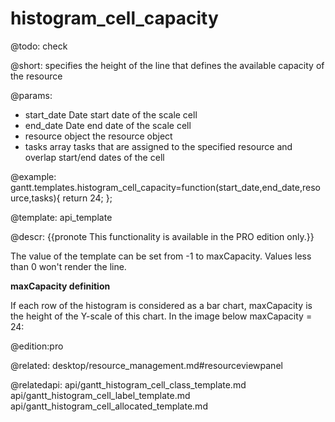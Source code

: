 histogram_cell_capacity
=============

@todo:
	check 

@short:
	 specifies the height of the line that defines the available capacity of the resource

@params:
- start_date	Date		start date of the scale cell  
- end_date		Date		end date of the scale cell
- resource		object	 	the resource object
- tasks			array		tasks that are assigned to the specified resource and overlap start/end dates of the cell

@example:
gantt.templates.histogram_cell_capacity=function(start_date,end_date,resource,tasks){
    return 24;
};

@template:	api_template

@descr:
{{pronote This functionality is available in the PRO edition only.}}

The value of the template can be set from -1 to maxCapacity. Values less than 0 won't render the line.

**maxCapacity definition**

If each row of the histogram is considered as a bar chart, maxCapacity is the height of the Y-scale of this chart. In the image below maxCapacity = 24:

@edition:pro

@related: desktop/resource_management.md#resourceviewpanel

@relatedapi:
api/gantt_histogram_cell_class_template.md
api/gantt_histogram_cell_label_template.md
api/gantt_histogram_cell_allocated_template.md
